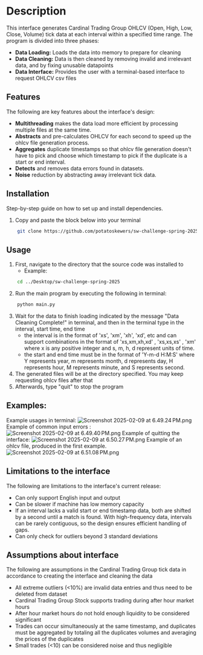 # Description
This interface generates Cardinal Trading Group OHLCV (Open, High, Low, Close, Volume) tick data at each interval within a specified time range. The program is divided into three phases: 
* **Data Loading:** Loads the data into memory to prepare for cleaning
* **Data Cleaning:** Data is then cleaned by removing invalid and irrelevant data, and by fixing unusable datapoints
* **Data Interface:** Provides the user with a terminal-based interface to request OHLCV csv files

## Features
The following are key features about the interface's design:
* **Multithreading** makes the data load more efficient by processing multiple files at the same time.
* **Abstracts** and pre-calculates OHLCV for each second to speed up the ohlcv file generation process.
* **Aggregates** duplicate timestamps so that ohlcv file generation doesn't have to pick and choose which timestamp to pick if the duplicate is a start or end interval.
* **Detects** and removes data errors found in datasets.
* **Noise** reduction by abstracting away irrelevant tick data.

## Installation
Step-by-step guide on how to set up and install dependencies.
1. Copy and paste the block below into your terminal

```bash
    git clone https://github.com/potatoskewers/sw-challenge-spring-2025.git 
```

## Usage
1. First, navigate to the directory that the source code was installed to 
    * Example:
```bash
    cd ../Desktop/sw-challenge-spring-2025
```
2. Run the main program by executing the following in terminal:

```bash
    python main.py
```
3. Wait for the data to finish loading indicated by the message "Data Cleaning Complete!" in terminal, and then in the terminal type in the interval, start time, end time
   * the interval is in the format of 'xs', 'xm', 'xh', 'xd', etc and can support combinations in the format of 'xs,xm,xh,xd' , 'xs,xs,xs' , 'xm'  where x is any positive integer and s, m, h, d represent units of time.
   * the start and end time must be in the format of 'Y-m-d H:M:S' where Y represents year, m represents month, d represents day, H represents hour, M represents minute, and S represents second.
4. The generated files will be at the directory specified. You may keep requesting ohlcv files after that
5. Afterwards, type "quit" to stop the program
## Examples:
Example usages in terminal:
![Screenshot 2025-02-09 at 6.49.24 PM.png](example-screenshots/Screenshot%202025-02-09%20at%206.49.24%E2%80%AFPM.png)
Example of common input errors :
![Screenshot 2025-02-09 at 6.49.40 PM.png](example-screenshots/Screenshot%202025-02-09%20at%206.49.40%E2%80%AFPM.png)
Example of quitting the interface:
![Screenshot 2025-02-09 at 6.50.27 PM.png](example-screenshots/Screenshot%202025-02-09%20at%206.50.27%E2%80%AFPM.png)
Example of an ohlcv file, produced in the first example.
![Screenshot 2025-02-09 at 6.51.08 PM.png](example-screenshots/Screenshot%202025-02-09%20at%206.51.08%E2%80%AFPM.png)
## Limitations to the interface
The following are limitations to the interface's current release:
* Can only support English input and output
* Can be slower if machine has low memory capacity
* If an interval lacks a valid start or end timestamp data, both are shifted by a second until a match is found. With high-frequency data, intervals can be rarely contiguous, so the design ensures efficient handling of gaps.
* Can only check for outliers beyond 3 standard deviations

## Assumptions about interface
The following are assumptions in the Cardinal Trading Group tick data in accordance to creating the interface and cleaning the data
* All extreme outliers (<10%) are invalid data entries and thus need to be deleted from dataset
* Cardinal Trading Group Stock supports trading during after hour market hours
* After hour market hours do not hold enough liquidity to be considered significant
* Trades can occur simultaneously at the same timestamp, and duplicates must be aggregated by totaling all the duplicates volumes and averaging the prices of the duplicates 
* Small trades (<10) can be considered noise and thus negligible 